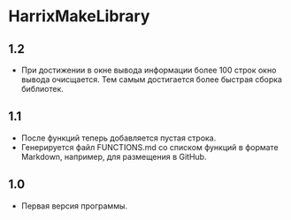 HarrixMakeLibrary
=================

1.2
---
 * При достижении в окне вывода информации более 100 строк окно вывода очисщается. Тем самым достигается более быстрая сборка библиотек.

1.1
---
 * После функций теперь добавляется пустая строка.
 * Генерируется файл FUNCTIONS.md со списком функций в формате Markdown, например, для размещения в GitHub.

1.0
---
 * Первая версия программы.